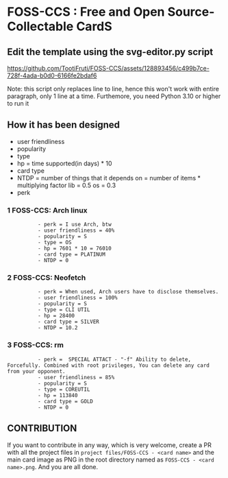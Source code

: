 
# FOSS-CCS : Free and Open Source-Collectable CardS

## Edit the template using the svg-editor.py script

<https://github.com/TootiFruti/FOSS-CCS/assets/128893456/c499b7ce-728f-4ada-b0d0-6166fe2bdaf6>

Note: this script only replaces line to line, hence this won't work with entire paragraph, only 1 line at a time. Furthemore, you need Python 3.10 or higher to run it

## How it has been designed

- user friendliness
- popularity
- type
- hp = time supported(in days) * 10
- card type
- NTDP = number of things that it depends on  = number of items * multiplying factor
    lib = 0.5
    os = 0.3
- perk

### 1 FOSS-CCS: Arch linux

              - perk = I use Arch, btw
              - user friendliness = 40%
              - popularity = S
              - type = OS
              - hp = 7601 * 10 = 76010
              - card type = PLATINUM
              - NTDP = 0

### 2 FOSS-CCS: Neofetch

              - perk = When used, Arch users have to disclose themselves.
              - user friendliness = 100%
              - popularity = S
              - type = CLI UTIL
              - hp = 28400
              - card type = SILVER
              - NTDP = 10.2

### 3 FOSS-CCS: rm

              - perk =  SPECIAL ATTACT - "-f" Ability to delete, Forcefully. Combined with root privileges, You can delete any card from your opponent.
              - user friendliness = 85%
              - popularity = S
              - type = COREUTIL
              - hp = 113840
              - card type = GOLD
              - NTDP = 0

## CONTRIBUTION

If you want to contribute in any way, which is very welcome, create a PR with all the project files in `project files/FOSS-CCS - <card name>`
and the main card image as PNG in the root directory named as `FOSS-CCS - <card name>.png`.
And you are all done.
